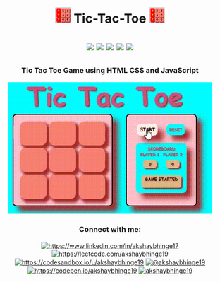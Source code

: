 
<h1 align="center">  <img src="https://github.com/akshaybhinge19/TicTacToe/blob/master/Resources/heading.png" width="35px" height="35px"/> 
  Tic-Tac-Toe 
  <img src="https://github.com/akshaybhinge19/TicTacToe/blob/master/Resources/heading.png" width="35px" height="35px"/> 
  <p>
    <img src="https://img.shields.io/github/last-commit/akshaybhinge19/TicTacToe?label=Game%20file%20last%20commit" />
    <img src="https://img.shields.io/tokei/lines/github/akshaybhinge19/TicTacToe" />
    <img src="https://img.shields.io/github/repo-size/akshaybhinge19/TicTacToe" />
    <img src="https://img.shields.io/github/languages/count/akshaybhinge19/TicTacToe" />
    <img src="https://img.shields.io/github/languages/top/akshaybhinge19/TicTacToe" />    
  </p> 
</h1>


<h3 align="center" >Tic Tac Toe Game using HTML CSS and JavaScript</h3>
<p align="center">
  <img src="https://github.com/akshaybhinge19/TicTacToe/blob/master/Resources/tictactoegif.gif" />

 </p>


<h3 align="center">Connect with me:</h3>
<p align="center">
<a href="https://www.linkedin.com/in/akshaybhinge17" target="blank"><img align="center" src="https://raw.githubusercontent.com/rahuldkjain/github-profile-readme-generator/master/src/images/icons/Social/linked-in-alt.svg" alt="https://www.linkedin.com/in/akshaybhinge17" height="30" width="40" /></a>
<a href="https://leetcode.com/akshaybhinge19" target="blank"><img align="center" src="https://raw.githubusercontent.com/rahuldkjain/github-profile-readme-generator/master/src/images/icons/Social/leet-code.svg" alt="https://leetcode.com/akshaybhinge19" height="30" width="40" /></a>
<a href="https://codesandbox.com/https://codesandbox.io/u/akshaybhinge19" target="blank"><img align="center" src="https://cdn.jsdelivr.net/npm/simple-icons@3.0.1/icons/codesandbox.svg" alt="https://codesandbox.io/u/akshaybhinge19" height="30" width="40" /></a>
<a href="https://medium.com/@akshaybhinge19" target="blank"><img align="center" src="https://raw.githubusercontent.com/rahuldkjain/github-profile-readme-generator/master/src/images/icons/Social/medium.svg" alt="@akshaybhinge19" height="30" width="40" /></a>
<a href="https://codepen.io/akshaybhinge19" target="blank"><img align="center" src="https://raw.githubusercontent.com/rahuldkjain/github-profile-readme-generator/master/src/images/icons/Social/codepen.svg" alt="https://codepen.io/akshaybhinge19" height="30" width="40" /></a>
 <a href="https://dev.to/akshaybhinge19" target="blank"><img align="center" src="https://cdn.jsdelivr.net/npm/simple-icons@3.0.1/icons/dev-dot-to.svg" alt="akshaybhinge19" height="30" width="40" /></a>
</p> 


